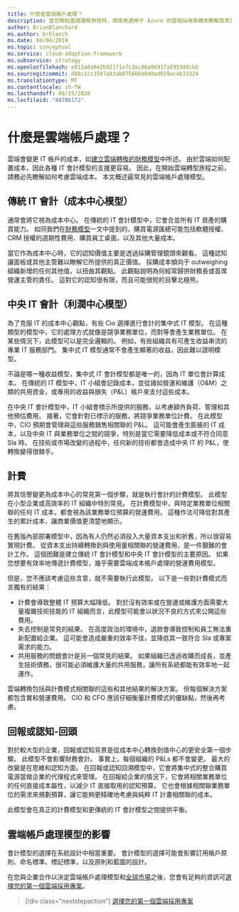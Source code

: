 ```yaml
---
title: 什麼是雲端帳戶處理？
description: 當您開始雲端遷移旅程時，請使用適用于 Azure 的雲端採用架構來瞭解其常見的雲端帳戶處理模型。
author: BrianBlanchard
ms.author: brblanch
ms.date: 04/04/2019
ms.topic: conceptual
ms.service: cloud-adoption-framework
ms.subservice: strategy
ms.openlocfilehash: e011a0a9e2b921f1e7c3ac86a96917a2953ddcbb
ms.sourcegitcommit: d88c1cc3597a83ab075606d040ad659ac4b33324
ms.translationtype: MT
ms.contentlocale: zh-TW
ms.lasthandoff: 06/15/2020
ms.locfileid: "84786172"
---
```

<!-- cSpell:ignore CIOs -->

# <a name="what-is-cloud-accounting"></a>什麼是雲端帳戶處理？

雲端會變更 IT 帳戶的成本，如[建立雲端轉換的財務模型](./financial-models.md)中所述。 由於雲端如何配置成本，因此各種 IT 會計模型的支援更容易。 因此，在開始雲端轉型旅程之前，請務必先瞭解如何考慮雲端成本。 本文概述最常見的雲端帳戶處理模型。

## <a name="traditional-it-accounting-cost-center-model"></a>傳統 IT 會計（成本中心模型）

通常會將它視為成本中心。 在傳統的 IT 會計模型中，它會合並所有 IT 資產的購買能力。 如同我們在[財務模型](./financial-models.md)一文中提到的，購買電源匯總可能包括軟體授權、CRM 授權的週期性費用、購買員工桌面，以及其他大量成本。

當它作為成本中心時，它的認知價值主要是透過採購管理鏡頭來觀看。 這種認知讓面板或其他主管難以瞭解它所提供的真正價值。 採購成本傾向于 outweighing 組織新增的任何其他值，以扭曲其觀點。 此觀點說明為何經常歸併財務長或首席營運主管的責任。 這對它的認知很有限，而且可能很短的目擊北極熊。

## <a name="central-it-accounting-profit-center-model"></a>中央 IT 會計（利潤中心模型）

為了克服 IT 的成本中心觀點，有些 Cio 選擇進行會計的集中式 IT 模型。 在這種類型的模型中，它的處理方式就像是競爭業務單位，而對等會產生業務單位。 在某些情況下，此模型可以是完全邏輯的。 例如，有些組織具有可產生收益串流的專業 IT 服務部門。 集中式 IT 模型通常不會產生顯著的收益，因此難以證明模型。

不論是哪一種收益模型，集中式 IT 會計模型都是唯一的，因為 IT 單位會計算成本。 在傳統的 IT 模型中，IT 小組會記錄成本，並從諸如營運和維護（O&M）之類的共用資金，或專用的收益與損失（P&L）帳戶來支付這些成本。

在中央 IT 會計模型中，IT 小組會標示所提供的服務，以考慮額外負荷、管理和其他預估費用。 接著，它會針對已標示的服務，將競爭業務單位計費。 在此模型中，CIO 預期會管理與這些服務銷售相關聯的 P&L。 這可能會產生膨脹的 IT 成本，以及中央 IT 與業務單位之間的競爭，特別是當它需要降低成本或不符合同意 Sla 時。 在技術或市場改變的過程中，任何新的技術都會造成中央 IT 的 P&L，使轉換變得很棘手。

## <a name="chargeback"></a>計費

將其信譽變更為成本中心的常見第一個步驟，就是執行會計的計費模型。 此模型在小型企業或高效率的 IT 組織中特別常見。 在計費模型中，與特定業務單位相關聯的任何 IT 成本，都會視為該業務單位預算的營運費用。 這種作法可降低對其產生的累計成本，讓商業價值更清楚地顯示。

在舊版內部部署模型中，因為有人仍然必須投入大量資本支出和折舊，所以很容易實現計費。 從資本支出持續轉換到與使用量相關聯的營運費用，是一件艱難的會計工作。 這個困難是建立傳統 IT 會計模型和中央 IT 會計模型的主要原因。 如果您想要有效率地傳遞計費模型，幾乎需要雲端成本帳戶處理的營運費用模型。

但是，您不應該考慮這些含意，就不需要執行此模型。 以下是一些對計費模式而言獨有的結果：

- 計費會導致整體 IT 預算大幅降低。 對於沒有效率或在營運或維護方面需要大量複雜技術技能的 IT 組織而言，此模型可能會以狀況不良的方式來公開這些費用。
- 失去控制是常見的結果。 在高度政治的環境中，退款會導致控制和員工無法重新配置給企業。 這可能會造成嚴重的效率不佳，並降低其一致符合 Sla 或專案需求的能力。
- 共用服務的問題會計是另一個常見的結果。 如果組織已透過收購而成長，並產生技術債務，很可能必須維護大量的共用服務，讓所有系統都能有效率地一起運作。

雲端轉換包括與計費模式相關聯的這些和其他結果的解決方案。 但每個解決方案都包含實和營運費用。 CIO 和 CFO 應該仔細衡量計費模式的優缺點，然後再考慮。

## <a name="showback-or-awareness-back"></a>回報或認知-回頭

對於較大型的企業，回報或認知背景是從成本中心轉換到值中心的更安全第一個步驟。 此模型不會影響財務會計。 事實上，每個組織的 P&Ls 都不會變更。 最大的改變是在思維和認知方面。 在回報或認知回溯模型中，它會將集中式的整合購買電源當做企業的代理程式來管理。 在回報給企業的情況下，它會將相關業務單位的任何直接成本屬性，以減少 IT 直接取用的認知預算。 它也會根據相關聯業務單位的需求來規劃預算，讓它能夠更精確地考慮與純粹 IT 計畫相關聯的成本。

此模型會在真正的計費模型和更傳統的 IT 會計模型之間提供平衡。

## <a name="impact-of-cloud-accounting-models"></a>雲端帳戶處理模型的影響

會計模型的選擇在系統設計中相當重要。 會計模型的選擇可能會影響訂用帳戶原則、命名標準、標記標準，以及原則和藍圖的設計。

在您與企業合作以決定雲端帳戶處理模型和[全球市場](./global-markets.md)之後，您會有足夠的資訊可[選擇您的第一個雲端採用專案](./first-adoption-project.md)。

> [!div class="nextstepaction"]
> [選擇您的第一個雲端採用專案](./first-adoption-project.md)
